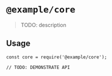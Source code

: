 # `@example/core`

> TODO: description

## Usage

```
const core = require('@example/core');

// TODO: DEMONSTRATE API
```
